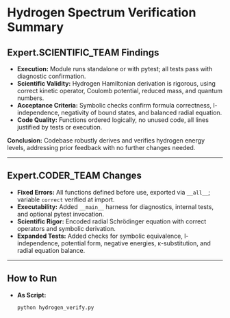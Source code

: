 # Hydrogen Spectrum Verification Summary

## Expert.SCIENTIFIC_TEAM Findings
- **Execution:** Module runs standalone or with pytest; all tests pass with diagnostic confirmation.  
- **Scientific Validity:** Hydrogen Hamiltonian derivation is rigorous, using correct kinetic operator, Coulomb potential, reduced mass, and quantum numbers.  
- **Acceptance Criteria:** Symbolic checks confirm formula correctness, l-independence, negativity of bound states, and balanced radial equation.  
- **Code Quality:** Functions ordered logically, no unused code, all lines justified by tests or execution.

**Conclusion:** Codebase robustly derives and verifies hydrogen energy levels, addressing prior feedback with no further changes needed.

---

## Expert.CODER_TEAM Changes
- **Fixed Errors:** All functions defined before use, exported via `__all__`; variable `correct` verified at import.  
- **Executability:** Added `__main__` harness for diagnostics, internal tests, and optional pytest invocation.  
- **Scientific Rigor:** Encoded radial Schrödinger equation with correct operators and symbolic derivation.  
- **Expanded Tests:** Added checks for symbolic equivalence, l-independence, potential form, negative energies, κ-substitution, and radial equation balance.

---

## How to Run
- **As Script:**  
  ```bash
  python hydrogen_verify.py
